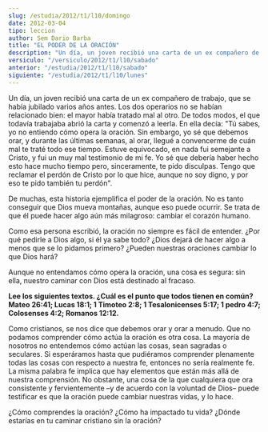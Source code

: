 ```yaml
---
slug: /estudia/2012/t1/l10/domingo
date: 2012-03-04
tipo: leccion
author: Sem Dario Barba
title: "EL PODER DE LA ORACIÓN"
description: "Un día, un joven recibió una carta de un ex compañero de trabajo, que se había  jubilado varios años antes. Los dos operarios no se habían relacionado bien: el  mayor había tratado mal al otro. De todos modos, el que todavía trabajaba abrió  la carta y comenzó a leerla. En ell..."
versiculo: "/versiculo/2012/t1/l10/sabado"
anterior: "/estudia/2012/t1/l10/sabado"
siguiente: "/estudia/2012/t1/l10/lunes"
---
```


Un día, un joven recibió una carta de un ex compañero de trabajo, que se había jubilado varios años antes. Los dos operarios no se habían relacionado bien: el mayor había tratado mal al otro. De todos modos, el que todavía trabajaba abrió la carta y comenzó a leerla. En ella decía: "Tú sabes, yo no entiendo cómo opera la oración. Sin embargo, yo sé que debemos orar, y durante las últimas semanas, al orar, llegué a convencerme de cuán mal te traté todo ese tiempo. Estuve equivocado, en nada fui semejante a Cristo, y fui un muy mal testimonio de mi fe. Yo sé que debería haber hecho esto hace mucho tiempo pero, sinceramente, te pido disculpas. Tengo que reclamar el perdón de Cristo por lo que hice, aunque no soy digno, y por eso te pido también tu perdón".

De muchas, esta historia ejemplifica el poder de la oración. No es tanto conseguir que Dios mueva montañas, aunque eso puede ocurrir. Se trata de que él puede hacer algo aún más milagroso: cambiar el corazón humano.

Como esa persona escribió, la oración no siempre es fácil de entender. ¿Por qué pedirle a Dios algo, si él ya sabe todo? ¿Dios dejará de hacer algo a menos que se lo pidamos primero? ¿Pueden nuestras oraciones cambiar lo que Dios hará?

Aunque no entendamos cómo opera la oración, una cosa es segura: sin ella, nuestro caminar con Dios está destinado al fracaso.

**Lee los siguientes textos. ¿Cuál es el punto que todos tienen en común? Mateo 26:41; Lucas 18:1; 1 Timoteo 2:8; 1 Tesalonicenses 5:17; 1 pedro 4:7; Colosenses 4:2; Romanos 12:12.**

Como cristianos, se nos dice que debemos orar y orar a menudo. Que no podamos comprender cómo actúa la oración es otra cosa. La mayoría de nosotros no entendemos cómo actúan las cosas, sean sagradas o seculares. Si esperáramos hasta que pudiéramos comprender plenamente todas las cosas con respecto a nuestra fe, entonces no sería realmente fe. La misma palabra fe implica que hay elementos que están más allá de nuestra comprensión. No obstante, una cosa de la que cualquiera que ora consistente y fervientemente –y de acuerdo con la voluntad de Dios– puede testificar es que la oración puede cambiar nuestras vidas, y lo hace.

¿Cómo comprendes la oración? ¿Cómo ha impactado tu vida? ¿Dónde estarías en tu caminar cristiano sin la oración?
